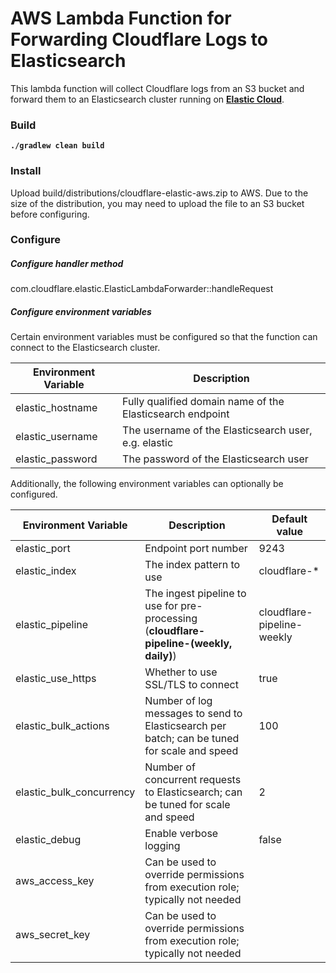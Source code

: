 # AWS Lambda Function for Forwarding Cloudflare Logs to Elasticsearch

This lambda function will collect Cloudflare logs from an S3 bucket and forward them to an Elasticsearch cluster running on **[Elastic Cloud](https://cloud.elastic.co)**.

### Build
**```./gradlew clean build```**


### Install

Upload build/distributions/cloudflare-elastic-aws.zip to AWS. Due to the size of the distribution, you may need to upload the file to an S3 bucket before configuring.


### Configure

##### Configure handler method

com.cloudflare.elastic.ElasticLambdaForwarder::handleRequest

##### Configure environment variables

Certain environment variables must be configured so that the function can connect to the Elasticsearch cluster.

| Environment Variable | Description |
| --- | --- |
| elastic_hostname | Fully qualified domain name of the Elasticsearch endpoint |
| elastic_username | The username of the Elasticsearch user, e.g. elastic |
| elastic_password | The password of the Elasticsearch user |

Additionally, the following environment variables can optionally be configured.

| Environment Variable | Description | Default value |
| --- | --- | --- |
| elastic_port | Endpoint port number | 9243 |
| elastic_index | The index pattern to use | cloudflare-* |
| elastic_pipeline | The ingest pipeline to use for pre-processing (**cloudflare-pipeline-(weekly, daily)**) | cloudflare-pipeline-weekly |
| elastic_use_https | Whether to use SSL/TLS to connect | true |
| elastic_bulk_actions | Number of log messages to send to Elasticsearch per batch; can be tuned for scale and speed | 100 |
| elastic_bulk_concurrency | Number of concurrent requests to Elasticsearch; can be tuned for scale and speed | 2 |
| elastic_debug | Enable verbose logging | false |
| aws_access_key | Can be used to override permissions from execution role; typically not needed |  |
| aws_secret_key | Can be used to override permissions from execution role; typically not needed |  |





